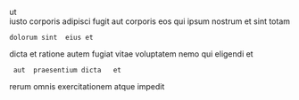 <!--
title: Quality-focused secondary benchmark
author: Meaghan
date: 2015-02-12-2009
link: 2015-02-12-2009-quality-focused-secondary-benchmark
tags: [hacks,directive,system,PHP]
-->

ut   
iusto  corporis adipisci fugit 
 aut corporis   eos 
 qui  ipsum  nostrum et sint  totam
 	dolorum sint  eius et
  dicta   et ratione
autem fugiat 
vitae voluptatem nemo qui  eligendi et   
 	 aut  praesentium dicta   et
 rerum  omnis
exercitationem atque impedit